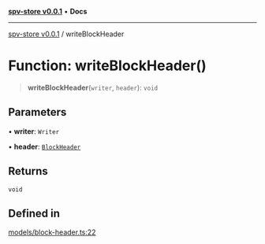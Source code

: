 [**spv-store v0.0.1**](../README.md) • **Docs**

***

[spv-store v0.0.1](../globals.md) / writeBlockHeader

# Function: writeBlockHeader()

> **writeBlockHeader**(`writer`, `header`): `void`

## Parameters

• **writer**: `Writer`

• **header**: [`BlockHeader`](../interfaces/BlockHeader.md)

## Returns

`void`

## Defined in

[models/block-header.ts:22](https://github.com/shruggr/ts-casemod-spv/blob/e76938ede3d1388f9d1a1c2ddcbe0c172bd9233b/src/models/block-header.ts#L22)
